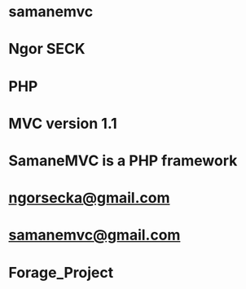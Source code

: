 
# samanemvc
# Ngor SECK
# PHP 
# MVC version 1.1
# SamaneMVC is a PHP framework
# ngorsecka@gmail.com
# samanemvc@gmail.com
# Forage_Project
